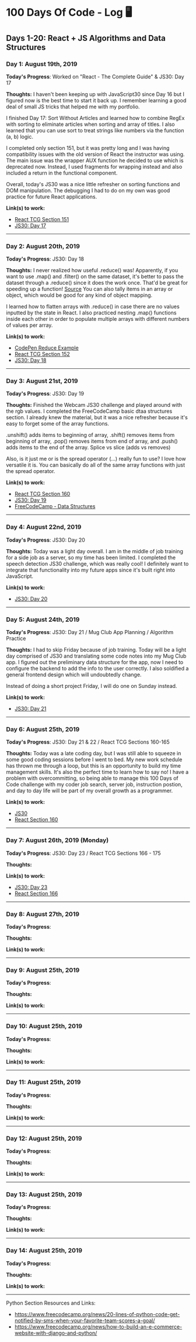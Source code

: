 # 100 Days Of Code - Log 🖥

## Days 1-20: React + JS Algorithms and Data Structures

### Day 1: August 19th, 2019

**Today's Progress**: Worked on "React - The Complete Guide" & JS30: Day 17

**Thoughts:** I haven't been keeping up with JavaScript30 since Day 16 but I figured now is the best time to start it back up. I remember learning a good deal of small JS tricks that helped me with my portfolio.

I finished Day 17: Sort Without Articles and learned how to combine RegEx with sorting to eliminate articles when sorting and array of titles. I also learned that you can use sort to treat strings like numbers via the function (a, b) logic.

I completed only section 151, but it was pretty long and I was having compatibility issues with the old version of React the instructor was using. The main issue was the wrapper AUX function he decided to use which is deprecated now. Instead, I used fragments for wrapping instead and also included a return in the functional component.

Overall, today's JS30 was a nice little refresher on sorting functions and DOM manipulation. The debugging I had to do on my own was good practice for future React applications.

**Link(s) to work:** 
* [React TCG Section 151](https://www.udemy.com/react-the-complete-guide-incl-redux/learn/lecture/13556476?start=0#overview)
* [JS30: Day 17](https://github.com/r742davis/JavaScript30/tree/master/17%20-%20Sort%20Without%20Articles)
___

### Day 2: August 20th, 2019

**Today's Progress**: JS30: Day 18

**Thoughts:** I never realized how useful .reduce() was! Apparently, if you want to use .map() and .filter() on the same dataset, it's better to pass the dataset through a .reduce() since it does the work once. That'd be great for speeding up a function! [Source](https://www.freecodecamp.org/news/reduce-f47a7da511a9/) You can also tally items in an array or object, which would be good for any kind of object mapping. 

I learned how to flatten arrays with .reduce() in case there are no values inputted by the state in React. I also practiced nesting .map() functions inside each other in order to populate multiple arrays with different numbers of values per array. 

**Link(s) to work:**
* [CodePen Reduce Example](https://codepen.io/rdavis90/pen/VwZKood?editors=1011)
* [React TCG Section 152](https://www.udemy.com/react-the-complete-guide-incl-redux/learn/lecture/13556484#questions/7944074)
* [JS30: Day 18](https://github.com/r742davis/JavaScript30/tree/master/18%20-%20Adding%20Up%20Times%20with%20Reduce)
___

### Day 3: August 21st, 2019

**Today's Progress**: JS30: Day 19

**Thoughts:** Finished the Webcam JS30 challenge and played around with the rgb values. I completed the FreeCodeCamp basic dtaa structures section. I already knew the material, but it was a nice refresher because it's easy to forget some of the array functions. 

.unshift() adds items to beginning of array, .shift() removes items from beginning of array, .pop() removes items from end of array, and .push() adds items to the end of the array. Splice vs slice (adds vs removes)

Also, is it just me or is the spread operator (...) really fun to use? I love how versatile it is. You can basically do all of the same array functions with just the spread operator.

**Link(s) to work:** 
* [React TCG Section 160](https://www.udemy.com/react-the-complete-guide-incl-redux/learn/lecture/8109026?start=0#overview)
* [JS30: Day 19](https://github.com/r742davis/JavaScript30/tree/master/19%20-%20Webcam%20Fun)
* [FreeCodeCamp - Data Structures](https://learn.freecodecamp.org/javascript-algorithms-and-data-structures/basic-data-structures)
___

### Day 4: August 22nd, 2019

**Today's Progress**: JS30: Day 20

**Thoughts:** Today was a light day overall. I am in the middle of job training for a side job as a server, so my time has been limited. I completed the speech detection JS30 challenge, which was really cool! I definitely want to integrate that functionality into my future apps since it's built right into JavaScript.

**Link(s) to work:** 
* [JS30: Day 20](https://github.com/r742davis/JavaScript30/tree/master/20%20-%20Speech%20Detection)
___

### Day 5: August 24th, 2019

**Today's Progress**: JS30: Day 21 / Mug Club App Planning / Algorithm Practice

**Thoughts:** I had to skip Friday because of job training. Today will be a light day comprised of JS30 and translating some code notes into my Mug Club app. I figured out the preliminary data structure for the app, now I need to configure the backend to add the info to the user correctly. I also soldified a general frontend design which will undoubtedly change.

Instead of doing a short project Friday, I will do one on Sunday instead.

**Link(s) to work:** 
* [JS30: Day 21](https://github.com/r742davis/JavaScript30/tree/master/21%20-%20Geolocation)
___


### Day 6: August 25th, 2019

**Today's Progress**: JS30: Day 21 & 22 / React TCG Sections 160-165

**Thoughts:** Today was a late coding day, but I was still able to squeeze in some good coding sessions before I went to bed. My new work schedule has thrown me through a loop, but this is an opportunity to build my time management skills. It's also the perfect time to learn how to say no! I have a problem with overcommitting, so being able to manage this 100 Days of Code challenge with my coder job search, server job, instruction postion, and day to day life will be part of my overall growth as a programmer.

**Link(s) to work:** 
* [JS30](https://github.com/r742davis/JavaScript30)
* [React Section 160](https://www.udemy.com/react-the-complete-guide-incl-redux/learn/lecture/8109026#overview)
___

### Day 7: August 26th, 2019 (Monday)

**Today's Progress**: JS30: Day 23 / React TCG Sections 166 - 175

**Thoughts:** 

**Link(s) to work:** 
* [JS30: Day 23](https://courses.wesbos.com/account/access/5cdb09df85f96c03c1e447c0/view/194128242)
* [React Section 166](https://www.udemy.com/react-the-complete-guide-incl-redux/learn/lecture/8109040#overview)
___

### Day 8: August 27th, 2019

**Today's Progress**: 

**Thoughts:** 

**Link(s) to work:** 
___

### Day 9: August 25th, 2019

**Today's Progress**: 

**Thoughts:** 

**Link(s) to work:** 
___

### Day 10: August 25th, 2019

**Today's Progress**: 

**Thoughts:** 

**Link(s) to work:** 
___

### Day 11: August 25th, 2019

**Today's Progress**: 

**Thoughts:** 

**Link(s) to work:** 
___

### Day 12: August 25th, 2019

**Today's Progress**: 

**Thoughts:** 

**Link(s) to work:** 
___

### Day 13: August 25th, 2019

**Today's Progress**: 

**Thoughts:** 

**Link(s) to work:** 
___

### Day 14: August 25th, 2019

**Today's Progress**: 

**Thoughts:** 

**Link(s) to work:** 
___



Python Section Resources and Links:
- https://www.freecodecamp.org/news/20-lines-of-python-code-get-notified-by-sms-when-your-favorite-team-scores-a-goal/
- https://www.freecodecamp.org/news/how-to-build-an-e-commerce-website-with-django-and-python/
